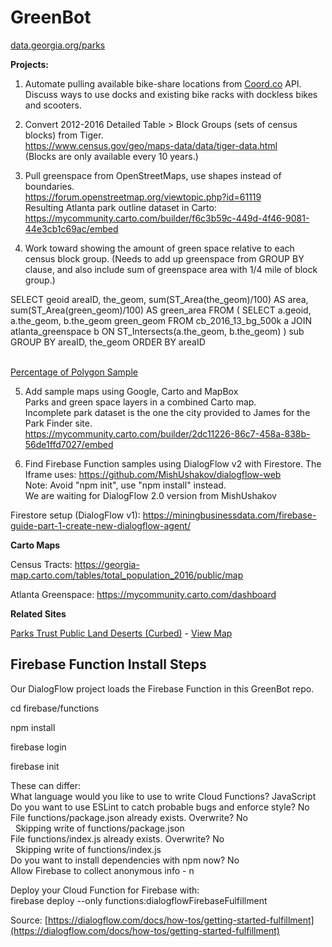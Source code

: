 # GreenBot

[data.georgia.org/parks](https://data.georgia.org/parks)

<b>Projects:</b>

1. Automate pulling available bike-share locations from [Coord.co](https://Coord.co) API. Discuss ways to use docks and existing bike racks with dockless bikes and scooters.

2. Convert 2012-2016 Detailed Table > Block Groups (sets of census blocks) from Tiger.<br>
https://www.census.gov/geo/maps-data/data/tiger-data.html<br>
(Blocks are only available every 10 years.)

3. Pull greenspace from OpenStreetMaps, use shapes instead of boundaries.<br>
https://forum.openstreetmap.org/viewtopic.php?id=61119<br>
Resulting Atlanta park outline dataset in Carto:<br>
https://mycommunity.carto.com/builder/f6c3b59c-449d-4f46-9081-44e3cb1c69ac/embed

4. Work toward showing the amount of green space relative to each census block group. (Needs to add up greenspace from GROUP  BY clause, and also include sum of greenspace area with 1/4 mile of block group.)<br>

SELECT geoid areaID, the_geom, sum(ST_Area(the_geom)/100) AS area, sum(ST_Area(green_geom)/100) AS green_area
FROM (
  SELECT a.geoid, a.the_geom, b.the_geom green_geom
  FROM cb_2016_13_bg_500k a
  JOIN atlanta_greenspace b ON ST_Intersects(a.the_geom, b.the_geom)
) sub
GROUP BY areaID, the_geom
ORDER BY areaID<br><br>

[Percentage of Polygon Sample](https://gis.stackexchange.com/questions/65956/percentage-of-polygon-in-one-shapefile-within-polygon-of-another)

5. Add sample maps using Google, Carto and MapBox<br>
Parks and green space layers in a combined Carto map.<br>
Incomplete park dataset is the one the city provided to James for the Park Finder site.<br>
https://mycommunity.carto.com/builder/2dc11226-86c7-458a-838b-56de1ffd7027/embed

6. Find Firebase Function samples using DialogFlow v2 with Firestore.
The Iframe uses: https://github.com/MishUshakov/dialogflow-web<br>
Note: Avoid "npm init", use "npm install" instead.<br>
We are waiting for DialogFlow 2.0 version from MishUshakov

Firestore setup (DialogFlow v1):
https://miningbusinessdata.com/firebase-guide-part-1-create-new-dialogflow-agent/

<b>Carto Maps</b>

Census Tracts: https://georgia-map.carto.com/tables/total_population_2016/public/map

Atlanta Greenspace: https://mycommunity.carto.com/dashboard

<b>Related Sites</b>

[Parks Trust Public Land Deserts (Curbed)](https://atlanta.curbed.com/2018/5/1/17307034/atlanta-parks-trust-public-land-deserts) - [View Map](https://parkserve.tpl.org/mapping/index.html?CityID=1304000)


## Firebase Function Install Steps

Our DialogFlow project loads the Firebase Function in this GreenBot repo.

cd firebase/functions

npm install

firebase login

firebase init

These can differ:<br>
What language would you like to use to write Cloud Functions? JavaScript<br>
Do you want to use ESLint to catch probable bugs and enforce style? No<br>
File functions/package.json already exists. Overwrite? No<br>
&nbsp; Skipping write of functions/package.json<br>
File functions/index.js already exists. Overwrite? No<br>
&nbsp; Skipping write of functions/index.js<br>
Do you want to install dependencies with npm now? No<br>
Allow Firebase to collect anonymous info - n

Deploy your Cloud Function for Firebase with:<br>
 firebase deploy --only functions:dialogflowFirebaseFulfillment

Source: [https://dialogflow.com/docs/how-tos/getting-started-fulfillment](https://dialogflow.com/docs/how-tos/getting-started-fulfillment)
